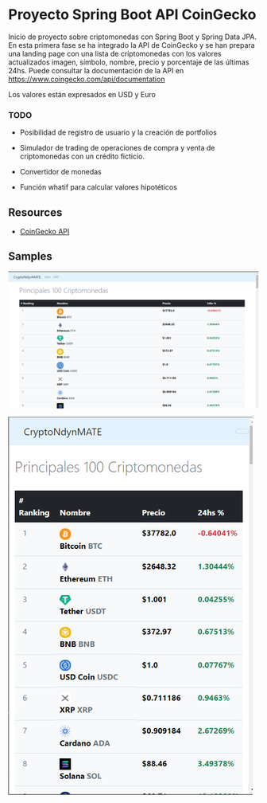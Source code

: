 # Proyecto Spring Boot API CoinGecko
Inicio de proyecto sobre criptomonedas con Spring Boot y Spring Data JPA. En esta primera fase se ha integrado la API de CoinGecko y se han prepara una landing page con una lista de criptomonedas con los valores actualizados imagen, símbolo, nombre, precio y porcentaje de las últimas 24hs. Puede consultar la documentación de la API en https://www.coingecko.com/api/documentation

Los valores están expresados en USD y Euro

### TODO

- Posibilidad de registro de usuario y la creación de portfolios

- Simulador de trading de operaciones de compra y venta de criptomonedas con un crédito ficticio.
- Convertidor de monedas
- Función whatif para calcular valores hipotéticos

## Resources

- [CoinGecko API](https://www.coingecko.com/en/api/documentation)

## Samples

![Vista xl](Samples/01.png)

![Vista sm](Samples/02.png)